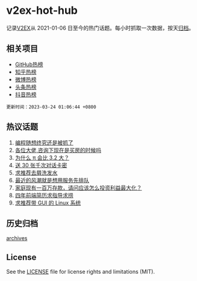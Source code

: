 # v2ex-hot-hub

 记录[V2EX](https://www.v2ex.com/)从 2021-01-06 日至今的热门话题。每小时抓取一次数据，按天[归档](archives)。
 
 ## 相关项目

- [GitHub热榜](https://github.com/lonnyzhang423/github-hot-hub)
- [知乎热榜](https://github.com/lonnyzhang423/zhihu-hot-hub)
- [微博热榜](https://github.com/lonnyzhang423/weibo-hot-hub)
- [头条热榜](https://github.com/lonnyzhang423/toutiao-hot-hub)
- [抖音热榜](https://github.com/lonnyzhang423/douyin-hot-hub)


 `更新时间：2023-03-24 01:06:44 +0800`

## 热议话题

1. [编程随想终究还是被抓了](https://www.v2ex.com/t/926477)
1. [各位大佬,咨询下现在是买房的时候吗](https://www.v2ex.com/t/926397)
1. [为什么 π 会比 3.2 大？](https://www.v2ex.com/t/926432)
1. [送 30 张千次对话卡密](https://www.v2ex.com/t/926423)
1. [求推荐去屑洗发水](https://www.v2ex.com/t/926425)
1. [最近的风潮就是想用服务先排队](https://www.v2ex.com/t/926430)
1. [家庭现有一百万存款，请问应该怎么投资利益最大化？](https://www.v2ex.com/t/926512)
1. [四年前端简历求指导求捞](https://www.v2ex.com/t/926406)
1. [求推荐带 GUI 的 Linux 系统](https://www.v2ex.com/t/926381)

## 历史归档

[archives](archives)

## License

See the [LICENSE](LICENSE) file for license rights and limitations (MIT).
